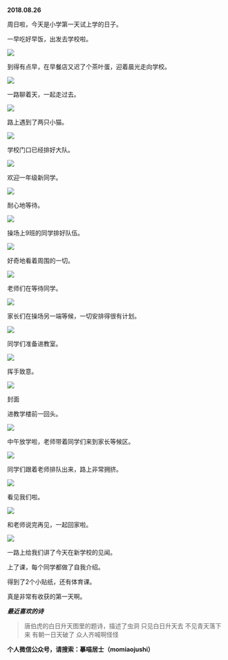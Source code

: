 
          
            
**2018.08.26**

周日啦，今天是小学第一天试上学的日子。

一早吃好早饭，出发去学校啦。




![](//upload-images.jianshu.io/upload_images/51001-8c5cc2f9a8328188.jpg)




到得有点早，在早餐店又迟了个茶叶蛋，迎着晨光走向学校。




![](//upload-images.jianshu.io/upload_images/51001-ba3dedea514869b4.jpg)




一路聊着天，一起走过去。




![](//upload-images.jianshu.io/upload_images/51001-54dc620e7f4b5da6.jpg)




路上遇到了两只小猫。




![](//upload-images.jianshu.io/upload_images/51001-98321cd99093a661.jpg)




学校门口已经排好大队。




![](//upload-images.jianshu.io/upload_images/51001-52156a70abf76859.jpg)




欢迎一年级新同学。




![](//upload-images.jianshu.io/upload_images/51001-4583a1815978e130.jpg)




耐心地等待。




![](//upload-images.jianshu.io/upload_images/51001-bafa6feeb5924e6e.jpg)




操场上9班的同学排好队伍。




![](//upload-images.jianshu.io/upload_images/51001-cdd67f0024174350.jpg)




好奇地看着周围的一切。




![](//upload-images.jianshu.io/upload_images/51001-6be530710dac627a.jpg)




老师们在等待同学。




![](//upload-images.jianshu.io/upload_images/51001-ba7f89637510ce6b.jpg)




家长们在操场另一端等候，一切安排得很有计划。




![](//upload-images.jianshu.io/upload_images/51001-201b188cc1c0785b.jpg)




同学们准备进教室。




![](//upload-images.jianshu.io/upload_images/51001-0e2ebdc067f5d2da.jpg)




挥手致意。




![](//upload-images.jianshu.io/upload_images/51001-ab6137e7a107df50.jpg)

封面


进教学楼前一回头。




![](//upload-images.jianshu.io/upload_images/51001-25f8006682f71462.jpg)




中午放学啦，老师带着同学们来到家长等候区。




![](//upload-images.jianshu.io/upload_images/51001-3ee91460a747d522.jpg)




同学们跟着老师排队出来，路上非常拥挤。




![](//upload-images.jianshu.io/upload_images/51001-439c07d65638d199.jpg)




看见我们啦。




![](//upload-images.jianshu.io/upload_images/51001-820212f12a37dbdf.jpg)




和老师说完再见，一起回家啦。




![](//upload-images.jianshu.io/upload_images/51001-95e7227fea3a16cd.jpg)




一路上给我们讲了今天在新学校的见闻。

上了课，每个同学都做了自我介绍。

得到了2个小贴纸，还有体育课。

真是非常有收获的第一天啊。


***最近喜欢的诗***
>唐伯虎的白日升天图里的题诗，描述了虫洞
只见白日升天去
不见青天落下来
有朝一日天破了
众人齐喊啊怪怪




**个人微信公众号，请搜索：摹喵居士（momiaojushi）**

          
        